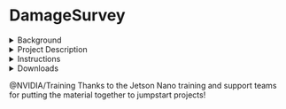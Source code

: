 # DamageSurvey

<details>
<summary>Background</summary>

In 2022, the Federal Emergency Management Agency (FEMA) responded to over 100 officially declared disasters within the U.S. and it's territories.  One of the most time-consuming post-disaster activities is the Preliminary Damage Assessment, to determine the level and extent of damage before restoration activities can begin.  In theory, if some or all of this process could be automated, the faster PDA's are performed, the quicker individuals can obtain insurance reimbursement or disaster management officials are able to accurately prioritize restoration activities.

<picture>
  <source media="(prefers-color-scheme: dark)" srcset="https://www.dhs.gov/sites/default/files/images/PLCY/19_0703_plcy_strat-plan_goal-5-1.jpg">
  <source media="(prefers-color-scheme: light)" srcset="https://www.dhs.gov/sites/default/files/images/PLCY/19_0703_plcy_strat-plan_goal-5-1.jpg">
  <img alt="Arial view of a coastline with badly damaged houses" src="https://www.dhs.gov/sites/default/files/images/PLCY/19_0703_plcy_strat-plan_goal-5-1.jpg">
</picture>
Source: DHS.gov
</details>

<details>
<summary>Project Description</summary>

This project is a proof-of-principle demonstration of whether the resnet-18 model for image recognition shows promise to differentiate between smoke, fire, damage, flooded and undamaged structures.
</details>

<details>
<summary>Instructions</summary>

### Download and unpack the data
cd ./jetson-inference/python/training/classification
wget https://www.dropbox.com/s/5d03a2n4klgkmfx/DamageSurvey_Data.tar?dl=0 -O DamageSurvey.tar
tar -xvf DamageSurvey.tar

### Train the model
python3 train.py --model-dir=models/DamageSurvey data/DamageSurvey

### Generate a model called resnet18.onnx
python3 onnx_export.py --model-dir=models/DamageSurvey

### Create a data directory to capture outputs
mkdir DamageSurvey/test/output

### Process a single test file
imagenet --model=models/DamageSurvey/resnet18.onnx /
         --input_blob=input_0 --output_blob=output_0 /
         --labels=data/DamageSurvey/labels.txt  /
           data/DamageSurvey/test/01.jpg /
           data/DamageSurvey/test/output/output_01.jpg

### Process all test files
mkdir data/DamageSurvey/test/output

imagenet --model=models/DamageSurvey/resnet18.onnx /
         --input_blob=input_0 --output_blob=output_0 /
         --labels=data/DamageSurvey/labels.txt  /
           data/DamageSurvey/test /
           data/DamageSurvey/test/output
</details>

<details>
<summary>Downloads</summary>

### Data
[Click here to download](https://www.dropbox.com/s/5d03a2n4klgkmfx/DamageSurvey_Data.tar?dl=0)

### Model
[Click here to download](https://www.dropbox.com/s/utz4msu0s8e5n5k/DamageSurvey_Model.tar?dl=0)

### "Getting Started with AI on Jetson Nano" Certificate
[Click here to download](https://www.dropbox.com/s/q1ldws8e1aznflo/NVIDIA%20Certificate%20%28Getting%20Started%20on%20Jetson%20Nano%29.pdf?dl=0)

### Reflash instructions for a dead NVIDIA Jetson Nano 2GB Developer Kit card
[Click here to download](https://www.dropbox.com/s/awcbqkyni0gvbbt/Step-by-Step%20Instructions%20to%20Flash%20a%20Dead%20Jetson%20Nano%20Board.txt?dl=0)
</details>

@NVIDIA/Training  Thanks to the Jetson Nano training and support teams for putting the material together to jumpstart projects! 



